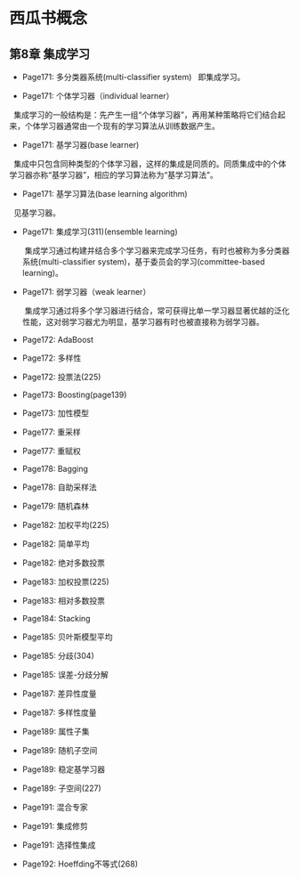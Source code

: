 # 西瓜书概念
## 第8章 集成学习
- Page171: 多分类器系统(multi-classifier system)
  
    即集成学习。
  
- Page171: 个体学习器（individual learner）

    集成学习的一般结构是：先产生一组“个体学习器”，再用某种策略将它们结合起来，个体学习器通常由一个现有的学习算法从训练数据产生。
  
- Page171: 基学习器(base learner)
  
    集成中只包含同种类型的个体学习器，这样的集成是同质的。同质集成中的个体学习器亦称“基学习器”，相应的学习算法称为“基学习算法”。
  
- Page171: 基学习算法(base learning algorithm)

    见基学习器。
  
- Page171: 集成学习(311)(ensemble learning)

    集成学习通过构建并结合多个学习器来完成学习任务，有时也被称为多分类器系统(multi-classifier system)，基于委员会的学习(committee-based learning)。
  
- Page171: 弱学习器（weak learner）

    集成学习通过将多个学习器进行结合，常可获得比单一学习器显著优越的泛化性能，这对弱学习器尤为明显，基学习器有时也被直接称为弱学习器。
  
- Page172: AdaBoost
- Page172: 多样性
- Page172: 投票法(225)
- Page173: Boosting(page139)
- Page173: 加性模型
- Page177: 重采样
- Page177: 重赋权
- Page178: Bagging
- Page178: 自助采样法
- Page179: 随机森林
- Page182: 加权平均(225)
- Page182: 简单平均
- Page182: 绝对多数投票
- Page183: 加权投票(225)
- Page183: 相对多数投票
- Page184: Stacking
- Page185: 贝叶斯模型平均
- Page185: 分歧(304)
- Page185: 误差-分歧分解
- Page187: 差异性度量
- Page187: 多样性度量
- Page189: 属性子集
- Page189: 随机子空间
- Page189: 稳定基学习器
- Page189: 子空间(227)
- Page191: 混合专家
- Page191: 集成修剪
- Page191: 选择性集成
- Page192: Hoeffding不等式(268)
